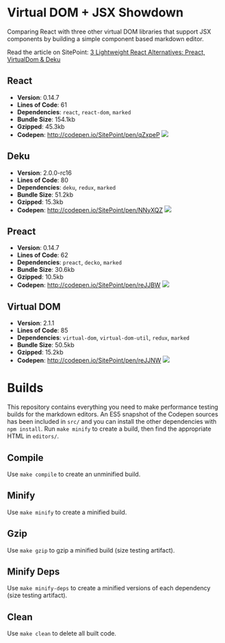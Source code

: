 # Virtual DOM + JSX Showdown

Comparing React with three other virtual DOM libraries that support JSX components by building a simple component based markdown editor.

Read the article on SitePoint: [3 Lightweight React Alternatives: Preact, VirtualDom & Deku](http://www.sitepoint.com/react-alternatives-preact-virtualdom-deku)

## React
* __Version__: 0.14.7
* __Lines of Code__: 61
* __Dependencies__: `react`, `react-dom`, `marked`
* __Bundle Size__: 154.1kb
* __Gzipped__: 45.3kb
* __Codepen__: http://codepen.io/SitePoint/pen/qZxpeP
![](http://dab1nmslvvntp.cloudfront.net/wp-content/uploads/2016/03/1458057687react-flamegraph.png)

## Deku
* __Version__: 2.0.0-rc16
* __Lines of Code__: 80
* __Dependencies__: `deku`, `redux`, `marked`
* __Bundle Size__: 51.2kb
* __Gzipped__: 15.3kb
* __Codepen__: http://codepen.io/SitePoint/pen/NNyXQZ
![](http://dab1nmslvvntp.cloudfront.net/wp-content/uploads/2016/03/1458057722deku-flamegraph.png)

## Preact
* __Version__: 0.14.7
* __Lines of Code__: 62
* __Dependencies__: `preact`, `decko`, `marked`
* __Bundle Size__: 30.6kb
* __Gzipped__: 10.5kb
* __Codepen__: http://codepen.io/SitePoint/pen/reJJBW
![](http://dab1nmslvvntp.cloudfront.net/wp-content/uploads/2016/03/1458057699preact-flamegraph.png)

## Virtual DOM
* __Version__: 2.1.1
* __Lines of Code__: 85
* __Dependencies__: `virtual-dom`, `virtual-dom-util`, `redux`, `marked`
* __Bundle Size__: 50.5kb
* __Gzipped__: 15.2kb
* __Codepen__: http://codepen.io/SitePoint/pen/reJJNW
![](http://dab1nmslvvntp.cloudfront.net/wp-content/uploads/2016/03/1458057712vdom-flamegraph.png)

# Builds
This repository contains everything you need to make performance testing builds for the markdown editors. An ES5 snapshot of the Codepen sources has been included in `src/` and you can install the other dependencies with `npm install`. Run `make minify` to create a build, then find the appropriate HTML in `editors/`.

## Compile
Use `make compile` to create an unminified build.

## Minify
Use `make minify` to create a minified build.

## Gzip
Use `make gzip` to gzip a minified build (size testing artifact).

## Minify Deps
Use `make minify-deps` to create a minified versions of each dependency (size testing artifact).

## Clean
Use `make clean` to delete all built code.
